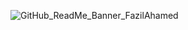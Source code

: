 ![GitHub_ReadMe_Banner_FazilAhamed](https://github.com/FazilAhamedK/FazilAhamedK/assets/19618759/63fd283b-df32-4d66-90ef-d439a0d9f9a6)

